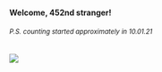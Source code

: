 #### Welcome, 452nd stranger!

###### <sup>P.S. counting started approximately in 10.01.21</sup>

<img src="https://kraftwerk28.pp.ua/vcnt.png"></img>
